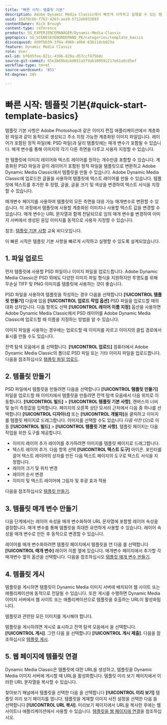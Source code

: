 ```yaml
---
title: "빠른 시작: 템플릿 기본"
description: Adobe Dynamic Media Classic에서 빠르게 시작하고 실행할 수 있는 템플릿 기본 사항에 대한 소개 및 빠른 시작
uuid: 16d78cbb-f762-4263-aea9-5712eb933693
contentOwner: Rick Brough
content-type: reference
products: SG_EXPERIENCEMANAGER/Dynamic-Media-Classic
geptopics: SG_SCENESEVENONDEMAND_PK/categories/template_basics
discoiquuid: dd0fbb39-3f6a-496b-a9b6-63b11dcb823a
feature: Dynamic Media Classic
role: User
exl-id: bf695fee-821c-4396-829a-d57ccf475b0c
source-git-commit: 65e3b69bdcbd651a5f9ab100592217e61a8c05ef
workflow-type: tm+mt
source-wordcount: '851'
ht-degree: 28%

---
```


# 빠른 시작: 템플릿 기본{#quick-start-template-basics}

템플릿 기본 사항은 Adobe Photoshop과 같은 이미지 편집 애플리케이션에서 계층화된 파일과 같이 동적으로 생성되고 주소 지정 가능한 계층화된 이미지 파일입니다. 레이어가 포함된 정적 파일(예: PSD 파일)과 달리 템플릿에는 매개 변수가 포함될 수 있습니다. 매개 변수를 통해 이미지의 각기 다른 측면을 다루고 사용자 지정할 수 있습니다.

한 템플릿에 이미지 레이어와 텍스트 레이어를 원하는 개수만큼 포함할 수 있습니다. 계층화된 PSD 파일과 같이 레이어가 포함된 정적 파일을 템플릿으로 변환하고 Adobe Dynamic Media Classic에서 템플릿을 만들 수 있습니다. Adobe Dynamic Media Classic에 업로드한 글꼴을 사용하여 템플릿에 텍스트 레이어를 만들 수 있습니다. 템플릿에 텍스트를 추가한 후 정렬, 글꼴, 글꼴 크기 및 색상을 변경하여 텍스트 서식을 지정할 수 있습니다.

매개변수 페이지를 사용하여 템플릿의 모든 측면을 대응 가능 매개변수로 변환할 수 있습니다. 이 과정에서 템플릿에 사용할 계층화된 이미지나 사용할 텍스트 값을 변경할 수 있습니다. 매개 변수는 URL 문자열과 함께 전달되므로 임의 매개 변수를 변경하여 이미지 서버에서 생성된 응답 이미지를 동적으로 사용자 지정할 수 있습니다.

참조: [템플릿 기본 사항](https://s7d5.scene7.com/s7viewers/html5/VideoViewer.html?videoserverurl=https://s7d5.scene7.com/is/content/&amp;emailurl=https://s7d5.scene7.com/s7/emailFriend&amp;serverUrl=https://s7d5.scene7.com/is/image/&amp;config=Scene7SharedAssets/Universal_HTML5_Video&amp;contenturl=https://s7d5.scene7.com/skins/&amp;asset=S7tutorials/553_Template%20Basics_converted%20renamed_Dynamic%20Banners-AVS) 교육 비디오입니다.

이 빠른 시작은 템플릿 기본 사항을 빠르게 시작하고 실행할 수 있도록 설계되었습니다.

## 1. 파일 업로드

먼저 템플릿에 사용할 PSD 파일이나 이미지 파일을 업로드합니다. Adobe Dynamic Media Classic은 PSD 외에도 다양한 이미지 파일 형식을 지원하지만 투명도를 위해 무손실 TIFF 및 PNG 이미지를 템플릿에 사용하는 것이 좋습니다.

PSD 파일을 사용하여 템플릿을 작성하는 경우 다음을 선택합니다 **[!UICONTROL 템플릿 만들기]** 다음에 있음 **[!UICONTROL 업로드 작업 옵션]** PSD 파일을 업로드할 때의 대화 상자입니다. 다음 항목도 선택 **[!UICONTROL 레이어 이름 지정]** 옵션을 사용하면 Adobe Dynamic Media Classic에서 PSD 레이어를 Adobe Dynamic Media Classic에 업로드할 때 이름을 지정하는 방법을 알 수 있습니다.

이미지 파일을 사용하는 경우에는 업로드할 때 이미지를 자르고 이미지의 클립 경로에서 표시를 만들 수도 있습니다.

전역 탐색 모음에서 를 선택합니다. **[!UICONTROL 업로드]** 컴퓨터에서 Adobe Dynamic Media Classic의 폴더로 PSD 파일 또는 기타 이미지 파일을 업로드합니다. 다음을 참조하십시오 [템플릿 파일 업로드](uploading-template-files.md#uploading_template_files).

## 2. 템플릿 만들기

PSD 파일에서 템플릿을 만들려면 다음을 선택합니다 **[!UICONTROL 템플릿 만들기]** 파일을 업로드할 때 이미지에서 템플릿을 만들려면 전역 탐색 모음에서 다음 위치로 이동합니다. **[!UICONTROL 빌드]** > **[!UICONTROL 템플릿 기본 사항]**, 캔버스의 너비 및 높이 측정값을 입력합니다. 페이지의 오른쪽 상단 모서리 근처에서 다음 중 하나를 선택합니다 **[!UICONTROL 디자이너]** 또는 **[!UICONTROL 개발자]**&#x200B;을 클릭하고 이미지를 템플릿 페이지로 드래그합니다. 이미지를 선택할 수도 있습니다 *다음 이전* (으)로 이동 **[!UICONTROL 빌드]** > **[!UICONTROL 템플릿 기본 사항]**. 템플릿 페이지는 다음 작업을 위한 도구를 제공합니다.

* 이미지 레이어 추가 레이어를 추가하려면 이미지를 템플릿 페이지로 드래그합니다.
* 텍스트 레이어 추가. 다음 항목 선택 **[!UICONTROL 텍스트 도구]** 아이콘. 포인터를 끌어 텍스트 레이어의 상자를 만든 다음 텍스트 페이지의 도구로 텍스트 서식을 지정합니다.
* 레이어 크기 및 위치 변경
* 레이어 순서 변경
* 이미지 및 텍스트 레이어에 그림자 및 후광 효과 적용

다음을 참조하십시오 [템플릿 만들기](creating-template.md#creating_a_template).

## 3. 템플릿 매개 변수 만들기

다음 단계에서는 레이어 속성을 매개 변수화하여 URL 문자열에 포함할 레이어 속성을 결정합니다. 매개 변수를 통해 템플릿을 최대한 유연하게 사용할 수 있습니다. 레이어 속성을 매개 변수로 만든 후 동적으로 변경할 수 있습니다.

레이어를 매개 변수화하려면 템플릿 페이지에서 템플릿을 연 다음 를 선택합니다 **[!UICONTROL 매개 변수]** 레이어 이름 옆에 있습니다. 매개변수 페이지에서 추가할 각 매개변수 옆의 옵션을 선택합니다. 다음을 참조하십시오 [템플릿 매개 변수 만들기](creating-template-parameters.md#creating_template_parameters).

## 4. 템플릿 게시

템플릿을 게시하면 템플릿이 Dynamic Media 이미지 서버에 배치되어 웹 사이트 또는 애플리케이션에 동적으로 전달될 수 있습니다. 또한 게시를 수행하면 Dynamic Media 이미지 서버에서 웹 사이트 또는 애플리케이션으로 템플릿을 호출하는 URL이 활성화됩니다.

템플릿과 관련된 모든 이미지를 게시해야 합니다.

템플릿을 게시하려면 게시로 표시하고 전역 탐색 모음에서 을 선택합니다. **[!UICONTROL 게시]**. 그런 다음 을 선택합니다 **[!UICONTROL 게시 제출]**. 다음을 참조하십시오 [템플릿 게시](publishing-templates.md#publishing_templates).

## 5. 웹 페이지에 템플릿 연결

Dynamic Media Classic은 템플릿에 대한 URL을 생성하고, 템플릿을 Dynamic Media 이미지 서버에 게시할 때 URL을 활성화합니다. 템플릿 미리 보기 페이지에서 이러한 URL 문자열을 복사할 수 있습니다.

찾아보기 패널에서 템플릿을 선택한 다음 을 선택합니다 **[!UICONTROL 미리 보기]** 템플릿 미리 보기 페이지를 엽니다. 템플릿을 게재할 이미지 사전 설정을 선택한 다음 을 선택합니다 **[!UICONTROL URL 복사]**. 미리보기 페이지에서 URL을 복사한 후에는 웹 사이트나 애플리케이션에서 사용할 수 있습니다. [템플릿을 웹 페이지에 연결](linking-template-web-page.md#linking_a_template_to_a_web_page)을 참조하십시오.
